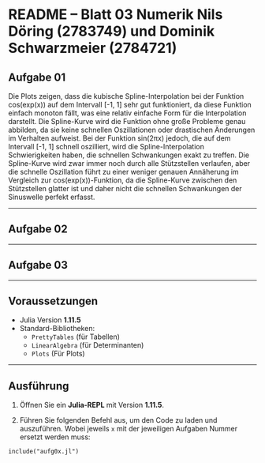 
# README – Blatt 03 Numerik Nils Döring (2783749) und Dominik Schwarzmeier (2784721)


## Aufgabe 01

Die Plots zeigen, dass die kubische Spline-Interpolation bei der Funktion cos(exp(x)) auf dem Intervall [-1, 1] sehr gut funktioniert, da diese Funktion einfach monoton fällt, was eine relativ einfache Form für die Interpolation darstellt. Die Spline-Kurve wird die Funktion ohne große Probleme genau abbilden, da sie keine schnellen Oszillationen oder drastischen Änderungen im Verhalten aufweist. Bei der Funktion sin(2πx) jedoch, die auf dem Intervall [-1, 1] schnell oszilliert, wird die Spline-Interpolation Schwierigkeiten haben, die schnellen Schwankungen exakt zu treffen. Die Spline-Kurve wird zwar immer noch durch alle Stützstellen verlaufen, aber die schnelle Oszillation führt zu einer weniger genauen Annäherung im Vergleich zur cos(exp(x))-Funktion, da die Spline-Kurve zwischen den Stützstellen glatter ist und daher nicht die schnellen Schwankungen der Sinuswelle perfekt erfasst.

---

## Aufgabe 02



---

## Aufgabe 03



---

## Voraussetzungen

- Julia Version **1.11.5**
- Standard-Bibliotheken:
  - `PrettyTables` (für Tabellen)
  - `LinearAlgebra` (für Determinanten)
  - `Plots` (Für Plots)
  
---

## Ausführung

1. Öffnen Sie ein **Julia-REPL** mit Version **1.11.5**.

2. Führen Sie folgenden Befehl aus, um den Code zu laden und auszuführen. Wobei jeweils `x` mit der jeweiligen Aufgaben Nummer ersetzt werden muss:

```
include("aufg0x.jl")
```